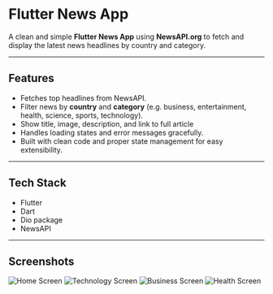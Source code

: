 # Flutter News App

A clean and simple **Flutter News App** using **NewsAPI.org** to fetch and display the latest news headlines by country and category.

---

##  Features
- Fetches top headlines from NewsAPI.
- Filter news by **country** and **category** (e.g. business, entertainment, health, science, sports, technology).
- Show title, image, description, and link to full article
- Handles loading states and error messages gracefully.
- Built with clean code and proper state management for easy extensibility.

---

## Tech Stack
- Flutter
- Dart
- Dio package
- NewsAPI

---

## Screenshots

![Home Screen](screenshots/s1.png)
![Technology Screen](screenshots/s2.png)
![Business Screen](screenshots/s3.png)
![Health Screen](screenshots/s4.png)
